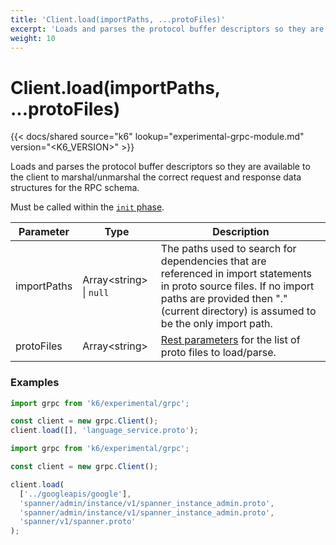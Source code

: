 ```yaml
---
title: 'Client.load(importPaths, ...protoFiles)'
excerpt: 'Loads and parses the protocol buffer descriptors so they are available to the client to marshal/unmarshal the correct request and response data structures for the RPC schema.'
weight: 10
---
```


# Client.load(importPaths, ...protoFiles)

{{< docs/shared source="k6" lookup="experimental-grpc-module.md" version="<K6_VERSION>" >}}

Loads and parses the protocol buffer descriptors so they are available to the client to marshal/unmarshal the correct request and response data structures for the RPC schema.

Must be called within the [`init` phase](https://grafana.com/docs/k6/<K6_VERSION>/using-k6/test-lifecycle).

| Parameter   | Type                          | Description                                                                                                                                                                                                   |
| ----------- | ----------------------------- | ------------------------------------------------------------------------------------------------------------------------------------------------------------------------------------------------------------- |
| importPaths | Array&lt;string&gt; \| `null` | The paths used to search for dependencies that are referenced in import statements in proto source files. If no import paths are provided then "." (current directory) is assumed to be the only import path. |
| protoFiles  | Array&lt;string&gt;           | [Rest parameters](https://developer.mozilla.org/en-US/docs/Web/JavaScript/Reference/Functions/rest_parameters) for the list of proto files to load/parse.                                                     |

### Examples

<div class="code-group" data-props='{"labels": ["Simple example"], "lineNumbers": [true]}'>

```javascript
import grpc from 'k6/experimental/grpc';

const client = new grpc.Client();
client.load([], 'language_service.proto');
```

</div>

<div class="code-group" data-props='{"labels": ["More complex"], "lineNumbers": [true]}'>

```javascript
import grpc from 'k6/experimental/grpc';

const client = new grpc.Client();

client.load(
  ['../googleapis/google'],
  'spanner/admin/instance/v1/spanner_instance_admin.proto',
  'spanner/admin/instance/v1/spanner_instance_admin.proto',
  'spanner/v1/spanner.proto'
);
```

</div>
